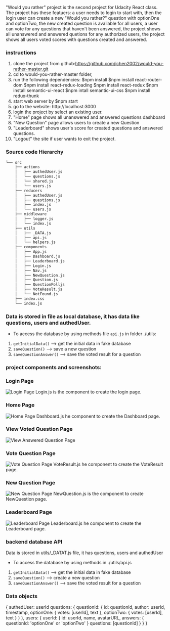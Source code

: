 "Would you rather" project is the second project for Udacity React class. The project has these featuers: a user needs to login to start with, then the login user can create a new "Would you rather?" question with optionOne and optionTwo, the new created question is available for all users, a user can vote for any questions that haven't been answered, the project shows all unanswered and answered quetions for any authorized users, the project shows all users voted scores with questions created and answered.


### instructions
1. clone the project from github:https://github.com/jchen2002/would-you-rather-master.git
2. cd to would-you-rather-master folder,
3. run the following dependencies:
   $npm install
   $npm install react-router-dom
   $npm install react-redux-loading
   $npm install react-redux
   $npm install semantic-ui-react
   $npm intall semantic-ui-css
   $npm install redux-thunk
4. start web server by $npm start
5. go to the website: http://localhost:3000
6. login the project by select an existing user.
7. "Home" page shows all unanswered and answered questions dashboard
8. "New Question" page allows users to create a new Question
9. "Leaderboard" shows user's score for created questions and answered questions.
10. "Logout" the site if user wants to exit the project.



### Source code Hierarchy
```bash
└── src
    ├── actions
    │   ├── authedUser.js
    │   └── questions.js
    │   └── shared.js
    │   └── users.js
    ├── reducers
    │   ├── authedUser.js
    │   ├── questions.js
    │   ├── index.js
    │   └── users.js
    ├── middleware
    │   ├── logger.js
    │   └── index.js
    ├── utils
    │   ├── _DATA.js
    │   ├── api.js
    │   └── helpers.js
    ├── components
    │   ├── App.js
    │   ├── Dashboard.js
    │   ├── Leaderboard.js
    │   ├── Login.js
    │   ├── Nav.js
    │   ├── NewQuestion.js
    │   ├── Question.js
    │   ├── QuestionPolljs
    │   ├── VoteResult.js
    │   └── NotFound.js
    ├── index.css
    └── index.js
```


### Data is stored in file as local database, it has data like questions, users and authedUser.
- To access the database by using methods file `api.js` in folder ./utils:
1. `getInitialData()` --> get the initial data in fake database
2. `saveQuestion()` --> save a new question
3. `saveQuestionAnswer()` --> save the voted result for a question


### project components and screenshots:
### Login Page
![Login Page](/public/screenshot/:Login.png)
Login.js is the component to create the login page.

### Home Page
![Home Page](/public/screenshot/Dashboard.png)
Dashboard.js he component to create the Dashboard page.

### View Voted Question Page
![View Answered Question Page](/public/screenshot/VoteResult.png)

### Vote Question Page
![Vote Question Page](/public/screenshot/voteQuestion.png)
VoteResult.js he component to create the VoteResult page.

### New Question Page
![New Question Page](/public/screenshot/NewQuestion.png)
NewQuestion.js is the component to create NewQuestion page.

### Leaderboard Page
![Leaderboard Page](/public/screenshot/Leaderboard.png)
Leaderboard.js he component to create the Leaderboard page.

### backend database API
Data is stored in utils/_DATAT.js file, it has questions, users and authedUser
- To access the database by using methods in ./utils/api.js
1. `getInitialData()` --> get the initial data in fake database
2. `saveQuestion()` --> create a new question
3. `saveQuestionAnswer()` --> save the voted result for a question

### Data objects
{
authedUser: userId
questions: {
questionId: {
id: questionId,
author: userId,
timestamp,
optionOne: {
votes: [userId],
text
},
optionTwo: {
votes: [userId],
text
}
}
},
users: {
userId: {
id: userId,
name,
avatarURL,
answers: {
questionId: 'optionOne' or 'optionTwo'
}
questions: [questionId]
}
}
}
